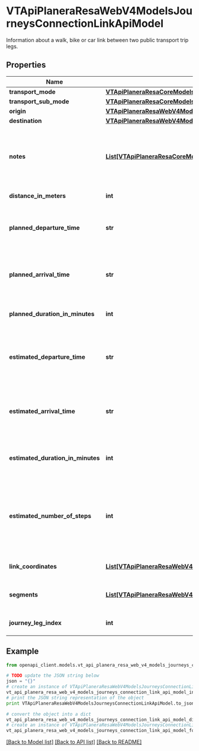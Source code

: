 # VTApiPlaneraResaWebV4ModelsJourneysConnectionLinkApiModel

Information about a walk, bike or car link between two public transport trip legs.

## Properties
Name | Type | Description | Notes
------------ | ------------- | ------------- | -------------
**transport_mode** | [**VTApiPlaneraResaCoreModelsTransportMode**](VTApiPlaneraResaCoreModelsTransportMode.md) |  | [optional] 
**transport_sub_mode** | [**VTApiPlaneraResaCoreModelsTransportSubMode**](VTApiPlaneraResaCoreModelsTransportSubMode.md) |  | [optional] 
**origin** | [**VTApiPlaneraResaWebV4ModelsJourneysCallApiModel**](VTApiPlaneraResaWebV4ModelsJourneysCallApiModel.md) |  | [optional] 
**destination** | [**VTApiPlaneraResaWebV4ModelsJourneysCallApiModel**](VTApiPlaneraResaWebV4ModelsJourneysCallApiModel.md) |  | [optional] 
**notes** | [**List[VTApiPlaneraResaCoreModelsNote]**](VTApiPlaneraResaCoreModelsNote.md) | An ordered list (most important first) of notes related to the access link. | [optional] 
**distance_in_meters** | **int** | Distance in meters. | [optional] 
**planned_departure_time** | **str** | The planned departure time in RFC 3339 format. | [optional] 
**planned_arrival_time** | **str** | The planned arrival time in RFC 3339 format. | [optional] 
**planned_duration_in_minutes** | **int** | The planned duration in minutes. | [optional] 
**estimated_departure_time** | **str** | The estimated departure time in RFC 3339 format, if available. | [optional] 
**estimated_arrival_time** | **str** | The estimated arrival time in RFC 3339 format, if available. | [optional] 
**estimated_duration_in_minutes** | **int** | The estimated duration in minutes, if available. | [optional] 
**estimated_number_of_steps** | **int** | Number of steps based on the distance and an estimated step length of 0.65 meters. | [optional] 
**link_coordinates** | [**List[VTApiPlaneraResaWebV4ModelsCoordinateApiModel]**](VTApiPlaneraResaWebV4ModelsCoordinateApiModel.md) | The coordinates for the link. | [optional] 
**segments** | [**List[VTApiPlaneraResaWebV4ModelsJourneysLinkSegmentApiModel]**](VTApiPlaneraResaWebV4ModelsJourneysLinkSegmentApiModel.md) | The segments that make up this link. | [optional] 
**journey_leg_index** | **int** | Index of Leg in Journey | [optional] 

## Example

```python
from openapi_client.models.vt_api_planera_resa_web_v4_models_journeys_connection_link_api_model import VTApiPlaneraResaWebV4ModelsJourneysConnectionLinkApiModel

# TODO update the JSON string below
json = "{}"
# create an instance of VTApiPlaneraResaWebV4ModelsJourneysConnectionLinkApiModel from a JSON string
vt_api_planera_resa_web_v4_models_journeys_connection_link_api_model_instance = VTApiPlaneraResaWebV4ModelsJourneysConnectionLinkApiModel.from_json(json)
# print the JSON string representation of the object
print VTApiPlaneraResaWebV4ModelsJourneysConnectionLinkApiModel.to_json()

# convert the object into a dict
vt_api_planera_resa_web_v4_models_journeys_connection_link_api_model_dict = vt_api_planera_resa_web_v4_models_journeys_connection_link_api_model_instance.to_dict()
# create an instance of VTApiPlaneraResaWebV4ModelsJourneysConnectionLinkApiModel from a dict
vt_api_planera_resa_web_v4_models_journeys_connection_link_api_model_form_dict = vt_api_planera_resa_web_v4_models_journeys_connection_link_api_model.from_dict(vt_api_planera_resa_web_v4_models_journeys_connection_link_api_model_dict)
```
[[Back to Model list]](../README.md#documentation-for-models) [[Back to API list]](../README.md#documentation-for-api-endpoints) [[Back to README]](../README.md)


